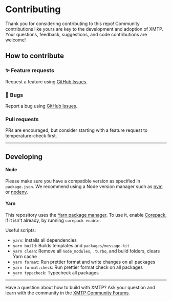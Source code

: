# Contributing

Thank you for considering contributing to this repo! Community contributions like yours are key to the development and adoption of XMTP. Your questions, feedback, suggestions, and code contributions are welcome!

## How to contribute

### ✨ Feature requests

Request a feature using [GitHub Issues](https://github.com/ephemeraHQ/message-kit/issues).

### 🐞 Bugs

Report a bug using [GitHub Issues](https://github.com/ephemeraHQ/message-kit/issues).

### Pull requests

PRs are encouraged, but consider starting with a feature request to temperature-check first.

---

## Developing

#### Node

Please make sure you have a compatible version as specified in `package.json`. We recommend using a Node version manager such as [nvm](https://github.com/nvm-sh/nvm) or [nodenv](https://github.com/nodenv/nodenv).

#### Yarn

This repository uses the [Yarn package manager](https://yarnpkg.com/). To use it, enable [Corepack](https://yarnpkg.com/corepack), if it isn't already, by running `corepack enable`.

Useful scripts:

- `yarn`: Installs all dependencies
- `yarn build`: Builds templates and `packages/message-kit`
- `yarn clean`: Remove all `node_modules`, `.turbo`, and build folders, clears Yarn cache
- `yarn format`: Run prettier format and write changes on all packages
- `yarn format:check`: Run prettier format check on all packages
- `yarn typecheck`: Typecheck all packages

---

Have a question about how to build with XMTP? Ask your question and learn with the community in the [XMTP Community Forums](https://community.xmtp.org/).
